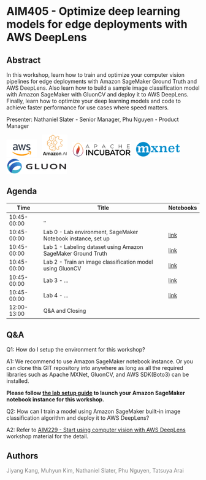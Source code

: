 AIM405 - Optimize deep learning models for edge deployments with AWS DeepLens
======================================================================================

Abstract
--------

In this workshop, learn how to train and optimize your computer vision pipelines for edge deployments with Amazon SageMaker Ground Truth and AWS DeepLens. Also learn how to build a sample image classification model with Amazon SageMaker with GluonCV and deploy it to AWS DeepLens. Finally, learn how to optimize your deep learning models and code to achieve faster performance for use cases where speed matters.

Presenter: Nathaniel Slater - Senior Manager, Phu Nguyen - Product Manager

<a href="https://aws.amazon.com/"><img src="_static/aws_logo.png" alt="AWS Icon" height="45"></a> &nbsp; <a href="https://ml.aws/"><img src="_static/amazon_ai.png" alt="AmazonAI Icon" height="58"></a> &nbsp; <a href="https://mxnet.incubator.apache.org/"><img src="_static/apache_incubator_logo.png" alt="Apache Incubator Icon" height="39"></a> &nbsp; <a href="https://mxnet.incubator.apache.org/"><img src="_static/mxnet_logo_2.png" alt="MXNet Icon" height="39"></a> &nbsp; <a href="https://gluon-cv.mxnet.io/"><img src="_static/gluon_logo_horizontal_small.png" alt="Gluon Icon" height="42"></a> 

Agenda
------

| Time        | Title                                                                  | Notebooks |
|-------------|------------------------------------------------------------------------|-----------|
| 10:45-00:00 | ..                                                                     |           |
| 10:45-00:00 | Lab 0 - Lab environment, SageMaker Notebook instance, set up           | [link][0] |
| 10:45-00:00 | Lab 1 - Labeling dataset using Amazon SageMaker Ground Truth           | [link][1] |
| 10:45-00:00 | Lab 2 - Train an image classification model using GluonCV              | [link][2] |
| 10:45-00:00 | Lab 3 - ...              | [link][3] |
| 10:45-00:00 | Lab 4 - ...              | [link][4] |
| 12:00-13:00 | Q&A and Closing                                                        |           |            |

Q&A
---
Q1: How do I setup the environment for this workshop?

A1: We recommend to use Amazon SageMaker notebook instance. Or you can clone this GIT repository into anywhere as long as all the required libraries such as Apache MXNet, GluonCV, and AWS SDK(Boto3) can be installed. 

**Please follow [the lab setup guide](./Lab0/setup.md) to launch your Amazon SageMaker notebook instance for this workshop.**

Q2: How can I train a model using Amazon SageMaker built-in image classification algorithm and deploy it to AWS DeepLens?

A2: Refer to [AIM229 - Start using computer vision with AWS DeepLens][5] workshop material for the detail.


Authors
---

<span style="color:grey">Jiyang Kang, Muhyun Kim, Nathaniel Slater, Phu Nguyen, Tatsuya Arai</span>

[0]: ./Lab0/setup.md
[1]: https://github.com/muhyun/deeplens-workshop/blob/master/Lab1/deeplens-l400-lab1-gt.ipynb
[2]: https://github.com/muhyun/deeplens-workshop/blob/master/Lab2/lab2-image-classification.ipynb
[3]: https://github.com/muhyun/deeplens-workshop/blob/master/Lab1/deeplens-l400-lab1-gt.ipynb
[4]: https://github.com/muhyun/deeplens-workshop/blob/master/Lab1/deeplens-l400-lab1-gt.ipynb
[5]: https://github.com/phmagic/aws-deeplens-workshop

